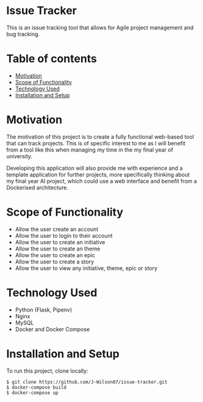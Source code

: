 # Issue Tracker

This is an issue tracking tool that allows for Agile project management and bug tracking.

# Table of contents
* [Motivation](#motivation)
* [Scope of Functionality](#scope-of-functionality)
* [Technology Used](#technology-used)
* [Installation and Setup](#installation-and-setup)

# Motivation
The motivation of this project is to create a fully functional web-based tool that can track projects. This is of specific interest to me as I will benefit from a tool like this when managing my time in the my final year of university. 

Developing this application will also provide me with experience and a template application for further projects, more specifically thinking about my final year AI project, which could use a web interface and benefit from a Dockerised architecture.

# Scope of Functionality
* Allow the user create an account
* Allow the user to login to their account
* Allow the user to create an initiative
* Allow the user to create an theme
* Allow the user to create an epic
* Allow the user to create a story
* Allow the user to view any initiative, theme, epic or story

# Technology Used
* Python (Flask, Pipenv)
* Nginx
* MySQL
* Docker and Docker Compose

# Installation and Setup

To run this project, clone locally:

```
$ git clone https://github.com/J-Wilson07/issue-tracker.git
$ docker-compose build
$ docker-compose up
```


